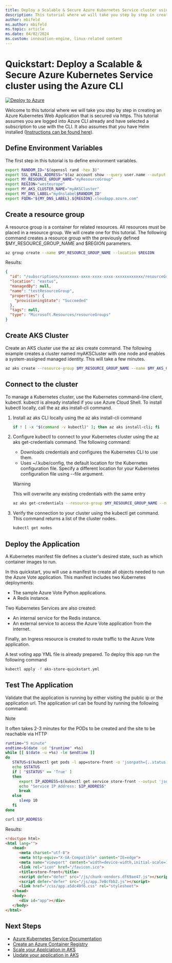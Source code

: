 ```yaml
---
title: Deploy a Scalable & Secure Azure Kubernetes Service cluster using the Azure CLI
description: This tutorial where we will take you step by step in creating an Azure Kubernetes Web Application that is secured via https.
author: mbifeld
ms.author: mbifeld
ms.topic: article
ms.date: 04/02/2024
ms.custom: innovation-engine, linux-related content
---
```


# Quickstart: Deploy a Scalable & Secure Azure Kubernetes Service cluster using the Azure CLI

[![Deploy to Azure](https://aka.ms/deploytoazurebutton)](https://go.microsoft.com/fwlink/?linkid=2262758)

Welcome to this tutorial where we will take you step by step in creating an Azure Kubernetes Web Application that is secured via https. This tutorial assumes you are logged into Azure CLI already and have selected a subscription to use with the CLI. It also assumes that you have Helm installed ([Instructions can be found here](https://helm.sh/docs/intro/install/)).

## Define Environment Variables

The first step in this tutorial is to define environment variables.

```bash
export RANDOM_ID="$(openssl rand -hex 3)"
export SSL_EMAIL_ADDRESS="$(az account show --query user.name --output tsv)"
export MY_RESOURCE_GROUP_NAME="myResourceGroup"
export REGION="westeurope"
export MY_AKS_CLUSTER_NAME="myAKSCluster"
export MY_DNS_LABEL="mydnslabel$RANDOM_ID"
export FQDN="${MY_DNS_LABEL}.${REGION}.cloudapp.azure.com"
```

## Create a resource group

A resource group is a container for related resources. All resources must be placed in a resource group. We will create one for this tutorial. The following command creates a resource group with the previously defined $MY_RESOURCE_GROUP_NAME and $REGION parameters.

```bash
az group create --name $MY_RESOURCE_GROUP_NAME --location $REGION
```

Results:

<!-- expected_similarity=0.3 -->

```JSON
{
  "id": "/subscriptions/xxxxxxxx-xxxx-xxxx-xxxx-xxxxxxxxxxxx/resourceGroups/myAKSResourceGroupxxxxxx",
  "location": "eastus",
  "managedBy": null,
  "name": "testResourceGroup",
  "properties": {
    "provisioningState": "Succeeded"
  },
  "tags": null,
  "type": "Microsoft.Resources/resourceGroups"
}
```

## Create AKS Cluster

Create an AKS cluster use the az aks create command. The following example creates a cluster named myAKSCluster with one node and enables a system-assigned managed identity. This will take a few minutes.

```bash
az aks create --resource-group $MY_RESOURCE_GROUP_NAME --name $MY_AKS_CLUSTER_NAME  --enable-managed-identity --node-count 1 --generate-ssh-keys
```

## Connect to the cluster

To manage a Kubernetes cluster, use the Kubernetes command-line client, kubectl. kubectl is already installed if you use Azure Cloud Shell. To install kubectl locally, call the az aks install-cli command.

1. Install az aks CLI locally using the az aks install-cli command

   ```bash
   if ! [ -x "$(command -v kubectl)" ]; then az aks install-cli; fi
   ```

2. Configure kubectl to connect to your Kubernetes cluster using the az aks get-credentials command. The following command:

   - Downloads credentials and configures the Kubernetes CLI to use them.
   - Uses ~/.kube/config, the default location for the Kubernetes configuration file. Specify a different location for your Kubernetes configuration file using --file argument.

   > [!WARNING]
   > This will overwrite any existing credentials with the same entry

   ```bash
   az aks get-credentials --resource-group $MY_RESOURCE_GROUP_NAME --name $MY_AKS_CLUSTER_NAME --overwrite-existing
   ```

3. Verify the connection to your cluster using the kubectl get command. This command returns a list of the cluster nodes.

   ```bash
   kubectl get nodes
   ```

## Deploy the Application

A Kubernetes manifest file defines a cluster's desired state, such as which container images to run.

In this quickstart, you will use a manifest to create all objects needed to run the Azure Vote application. This manifest includes two Kubernetes deployments:

- The sample Azure Vote Python applications.
- A Redis instance.

Two Kubernetes Services are also created:

- An internal service for the Redis instance.
- An external service to access the Azure Vote application from the internet.

Finally, an Ingress resource is created to route traffic to the Azure Vote application.

A test voting app YML file is already prepared. To deploy this app run the following command

```bash
kubectl apply -f aks-store-quickstart.yml
```

## Test The Application

Validate that the application is running by either visiting the public ip or the application url. The application url can be found by running the following command:

> [!Note]
> It often takes 2-3 minutes for the PODs to be created and the site to be reachable via HTTP

```bash
runtime="5 minute"
endtime=$(date -ud "$runtime" +%s)
while [[ $(date -u +%s) -le $endtime ]]
do
   STATUS=$(kubectl get pods -l app=store-front -o 'jsonpath={..status.conditions[?(@.type=="Ready")].status}')
   echo $STATUS
   if [ "$STATUS" == 'True' ]
   then
      export IP_ADDRESS=$(kubectl get service store-front --output 'jsonpath={..status.loadBalancer.ingress[0].ip}')
      echo "Service IP Address: $IP_ADDRESS"
      break
   else
      sleep 10
   fi
done
```

```bash
curl $IP_ADDRESS
```

Results:

<!-- expected_similarity=0.3 -->

```HTML
<!doctype html>
<html lang="">
   <head>
      <meta charset="utf-8">
      <meta http-equiv="X-UA-Compatible" content="IE=edge">
      <meta name="viewport" content="width=device-width,initial-scale=1">
      <link rel="icon" href="/favicon.ico">
      <title>store-front</title>
      <script defer="defer" src="/js/chunk-vendors.df69ae47.js"></script>
      <script defer="defer" src="/js/app.7e8cfbb2.js"></script>
      <link href="/css/app.a5dc49f6.css" rel="stylesheet">
   </head>
   <body>
      <div id="app"></div>
   </body>
</html>
```

## Next Steps

- [Azure Kubernetes Service Documentation](https://learn.microsoft.com/azure/aks/)
- [Create an Azure Container Registry](https://learn.microsoft.com/azure/aks/tutorial-kubernetes-prepare-acr?tabs=azure-cli)
- [Scale your Applciation in AKS](https://learn.microsoft.com/azure/aks/tutorial-kubernetes-scale?tabs=azure-cli)
- [Update your application in AKS](https://learn.microsoft.com/azure/aks/tutorial-kubernetes-app-update?tabs=azure-cli)
